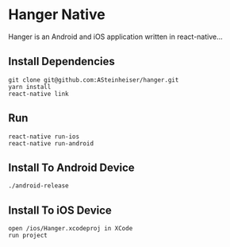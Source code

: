 # Hanger Native

Hanger is an Android and iOS application written in react-native...

## Install Dependencies
```
git clone git@github.com:ASteinheiser/hanger.git
yarn install
react-native link
```

## Run
```
react-native run-ios
react-native run-android
```

## Install To Android Device
```
./android-release
```

## Install To iOS Device
```
open /ios/Hanger.xcodeproj in XCode
run project
```

